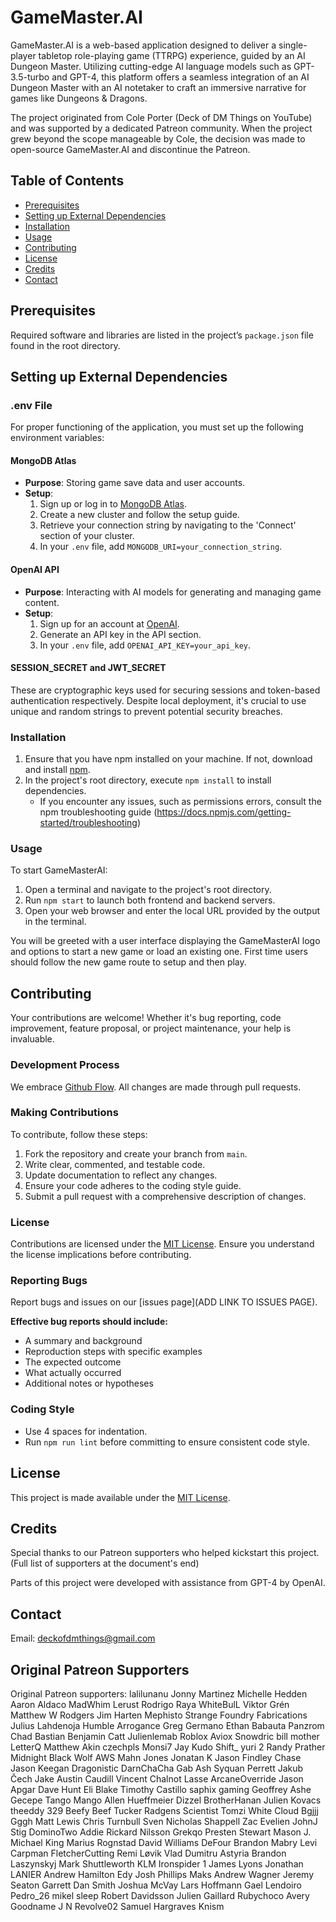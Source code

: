 # GameMaster.AI

GameMaster.AI is a web-based application designed to deliver a single-player tabletop role-playing game (TTRPG) experience, guided by an AI Dungeon Master. Utilizing cutting-edge AI language models such as GPT-3.5-turbo and GPT-4, this platform offers a seamless integration of an AI Dungeon Master with an AI notetaker to craft an immersive narrative for games like Dungeons & Dragons.

The project originated from Cole Porter (Deck of DM Things on YouTube) and was supported by a dedicated Patreon community. When the project grew beyond the scope manageable by Cole, the decision was made to open-source GameMaster.AI and discontinue the Patreon.

## Table of Contents

- [Prerequisites](#prerequisites)
- [Setting up External Dependencies](#setting-up-external-dependencies)
- [Installation](#installation)
- [Usage](#usage)
- [Contributing](#contributing)
- [License](#license)
- [Credits](#credits)
- [Contact](#contact)

## Prerequisites

Required software and libraries are listed in the project’s `package.json` file found in the root directory.

## Setting up External Dependencies

### .env File

For proper functioning of the application, you must set up the following environment variables:

#### MongoDB Atlas

- **Purpose**: Storing game save data and user accounts.
- **Setup**:
  1. Sign up or log in to [MongoDB Atlas](https://www.mongodb.com/cloud/atlas).
  2. Create a new cluster and follow the setup guide.
  3. Retrieve your connection string by navigating to the 'Connect' section of your cluster.
  4. In your `.env` file, add `MONGODB_URI=your_connection_string`.

#### OpenAI API

- **Purpose**: Interacting with AI models for generating and managing game content.
- **Setup**:
  1. Sign up for an account at [OpenAI](https://openai.com/).
  2. Generate an API key in the API section.
  3. In your `.env` file, add `OPENAI_API_KEY=your_api_key`.

#### SESSION_SECRET and JWT_SECRET

These are cryptographic keys used for securing sessions and token-based authentication respectively. Despite local deployment, it's crucial to use unique and random strings to prevent potential security breaches.

### Installation

1. Ensure that you have npm installed on your machine. If not, download and install [npm](https://www.npmjs.com/get-npm).
2. In the project's root directory, execute `npm install` to install dependencies.
   - If you encounter any issues, such as permissions errors, consult the npm troubleshooting guide (https://docs.npmjs.com/getting-started/troubleshooting)

### Usage

To start GameMasterAI:

1. Open a terminal and navigate to the project's root directory.
2. Run `npm start` to launch both frontend and backend servers.
3. Open your web browser and enter the local URL provided by the output in the terminal.

You will be greeted with a user interface displaying the GameMasterAI logo and options to start a new game or load an existing one. First time users should follow the new game route to setup and then play.

## Contributing

Your contributions are welcome! Whether it's bug reporting, code improvement, feature proposal, or project maintenance, your help is invaluable.

### Development Process

We embrace [Github Flow](https://guides.github.com/introduction/flow/index.html). All changes are made through pull requests.

### Making Contributions

To contribute, follow these steps:

1. Fork the repository and create your branch from `main`.
2. Write clear, commented, and testable code.
3. Update documentation to reflect any changes.
4. Ensure your code adheres to the coding style guide.
5. Submit a pull request with a comprehensive description of changes.

### License

Contributions are licensed under the [MIT License](LICENSE). Ensure you understand the license implications before contributing.

### Reporting Bugs

Report bugs and issues on our [issues page](ADD LINK TO ISSUES PAGE).

**Effective bug reports should include:**

- A summary and background
- Reproduction steps with specific examples
- The expected outcome
- What actually occurred
- Additional notes or hypotheses

### Coding Style

- Use 4 spaces for indentation.
- Run `npm run lint` before committing to ensure consistent code style.

## License

This project is made available under the [MIT License](LICENSE).

## Credits

Special thanks to our Patreon supporters who helped kickstart this project. (Full list of supporters at the document's end)

Parts of this project were developed with assistance from GPT-4 by OpenAI.

## Contact

Email: deckofdmthings@gmail.com

## Original Patreon Supporters

Original Patreon supporters:
lalilunanu
Jonny Martinez
Michelle Hedden
Aaron Aldaco
MadWhim
Lerust
Rodrigo Raya
WhiteBulL
Viktor Grén
Matthew W Rodgers
Jim Harten
Mephisto Strange
Foundry Fabrications
Julius Lahdenoja
Humble Arrogance
Greg Germano
Ethan Babauta
Panzrom 
Chad Bastian
Benjamin Catt
Julienlemab Roblox
Aviox
Snowdric
bill mother
LetterQ
Matthew Akin
czechpls 
Monsi7
Jay Kudo
Shift_
yuri 2
Randy Prather
Midnight Black Wolf
AWS
Mahn Jones
Jonatan 
K
Jason Findley
Chase
Jason
Keegan 
Dragonistic
DarnChaCha 
Gab
Ash
Syquan Perrett
Jakub Čech
Jake 
Austin Caudill
Vincent Chalnot
Lasse
ArcaneOverride
Jason Apgar
Dave Hunt
Eli Blake
Timothy Castillo
saphix gaming
Geoffrey Ashe
Gecepe Tango Mango
Allen Hueffmeier
Dizzel
BrotherHanan
Julien Kovacs
theeddy 329
Beefy Beef
Tucker Radgens
Scientist Tomzi White Cloud
Bgjjj Gggh
Matt Lewis
Chris Turnbull
Sven
Nicholas Shappell
Zac
Evelien
JohnJ
Stig 
DominoTwo
Addie
Rickard Nilsson
Grekqo
Presten Stewart
Mason J.
Michael King
Marius Rognstad
David Williams
DeFour
Brandon Mabry
Levi Carpman
FletcherCutting
Remi Løvik
Vlad Dumitru
Astyria
Brandon Laszynskyj
Mark Shuttleworth
KLM
Ironspider 1
James Lyons
Jonathan LANIER
Andrew Hamilton
Edy
Josh Phillips
Maks
Andrew Wagner
Jeremy Seaton
Garrett
Dan Smith
Joshua McVay
Lars Hoffmann
Gael Lendoiro
Pedro_26
mikel sleep
Robert Davidsson
Julien Gaillard
Rubychoco
Avery Goodname
J N
Revolve02
Samuel Hargraves
Knism


